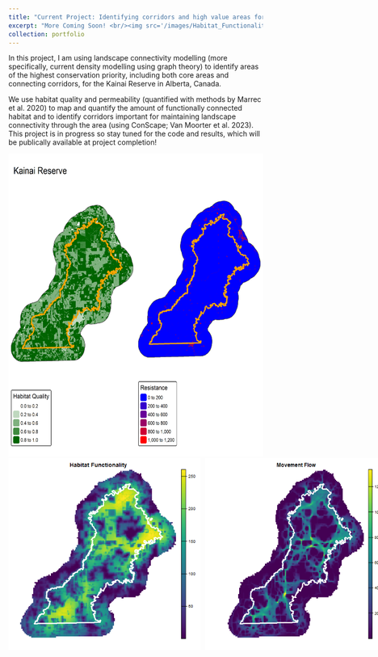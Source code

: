 ```yaml
---
title: "Current Project: Identifying corridors and high value areas for conservation in the Kainai Reserve"
excerpt: "More Coming Soon! <br/><img src='/images/Habitat_Functionality_theta0.1.png' alt='Habitat Functionality Map' width='280' height='280'>"
collection: portfolio
---
```


In this project, I am using landscape connectivity modelling (more specifically, current density modelling using graph theory) to identify areas of the highest conservation priority, including both core areas and connecting corridors, for the Kainai Reserve in Alberta, Canada.   

We use habitat quality and permeability (quantified with methods by Marrec et al. 2020) to map and quantify the amount of functionally connected habitat and to identify corridors important for maintaining landscape connectivity through the area (using ConScape; Van Moorter et al. 2023). This project is in progress so stay tuned for the code and results, which will be publically available at project completion!

<img src='/images/maps_QandR_25m.png' alt='QandRMapImageSmaller' width='600' height='600'>

<div style="display: flex; gap: 10px;">
  <img src='/images/Habitat_Functionality_theta0.1.png' alt='Habitat Functionality Map' width='380' height='380'>
  <img src='/images/movement_flow_theta0.1_alpha0.02.png' alt='Movement Flow Map' width='380' height='380'>
</div>
